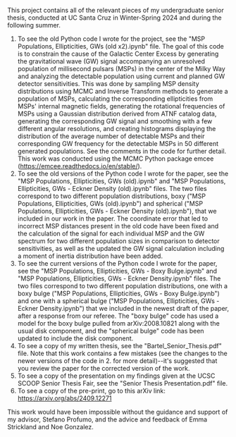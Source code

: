This project contains all of the relevant pieces of my undergraduate senior thesis, conducted at UC Santa Cruz in Winter-Spring 2024 and during the following summer. 

1. To see the old Python code I wrote for the project, see the "MSP Populations, Ellipticities, GWs (old x2).ipynb" file. The goal of this code is to constrain the cause of the Galactic Center Excess by generating the gravitational wave (GW) signal accompanying an unresolved population of millisecond pulsars (MSPs) in the center of the Milky Way and analyzing the detectable population using current and planned GW detector sensitivities. This was done by sampling MSP density distributions using MCMC and Inverse Transform methods to generate a population of MSPs, calculating the corresponding ellipticities from MSPs' internal magnetic fields, generating the rotational frequencies of MSPs using a Gaussian distribution derived from ATNF catalog data, generating the corresponding GW signal and smoothing with a few different angular resolutions, and creating histograms displaying the distribution of the average number of detectable MSPs and their corresponding GW frequency for the detectable MSPs in 50 different generated populations. See the comments in the code for further detail. This work was conducted using the MCMC Python package emcee (https://emcee.readthedocs.io/en/stable/).
2. To see the old versions of the Python code I wrote for the paper, see the "MSP Populations, Ellipticities, GWs (old).ipynb" and "MSP Populations, Ellipticities, GWs - Eckner Density (old).ipynb" files. The two files correspond to two different population distributions, boxy ("MSP Populations, Ellipticities, GWs (old).ipynb") and spherical ("MSP Populations, Ellipticities, GWs - Eckner Density (old).ipynb"), that we included in our work in the paper. The coordinate error that led to incorrect MSP distances present in the old code have been fixed and the calculation of the signal for each individual MSP and the GW spectrum for two different population sizes in comparison to detector sensitivities, as well as the updated the GW signal calculation including a moment of inertia distribution have been added.
3. To see the current versions of the Python code I wrote for the paper, see the "MSP Populations, Ellipticities, GWs - Boxy Bulge.ipynb" and "MSP Populations, Ellipticities, GWs - Eckner Density.ipynb" files. The two files correspond to two different population distributions, one with a boxy bulge ("MSP Populations, Ellipticities, GWs - Boxy Bulge.ipynb") and one with a spherical bulge ("MSP Populations, Ellipticities, GWs - Eckner Density.ipynb") that we included in the newest draft of the paper, after a response from our referee. The "boxy bulge" code has used a model for the boxy bulge pulled from arXiv:2008.10821 along with the usual disk component, and the "spherical bulge" code has been updated to include the disk component.
4. To see a copy of my written thesis, see the "Bartel_Senior_Thesis.pdf" file. Note that this work contains a few mistakes (see the changes to the newer versions of the code in 2. for more detail)--it's suggested that you review the paper for the corrected version of the work.
5. To see a copy of the presentation on my findings given at the UCSC SCOOP Senior Thesis Fair, see the "Senior Thesis Presentation.pdf" file.
6. To see a copy of the pre-print, go to this arXiv link: https://arxiv.org/abs/2409.12271 

This work would have been impossible without the guidance and support of my advisor, Stefano Profumo, and the advice and feedback of Emma Strickland and Noe Gonzalez.

